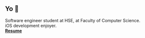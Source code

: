 ## Yo 👋
Software engineer student at HSE, at Faculty of Computer Science.\
iOS development enjoyer.\
[**Resume**](Resume.pdf)
